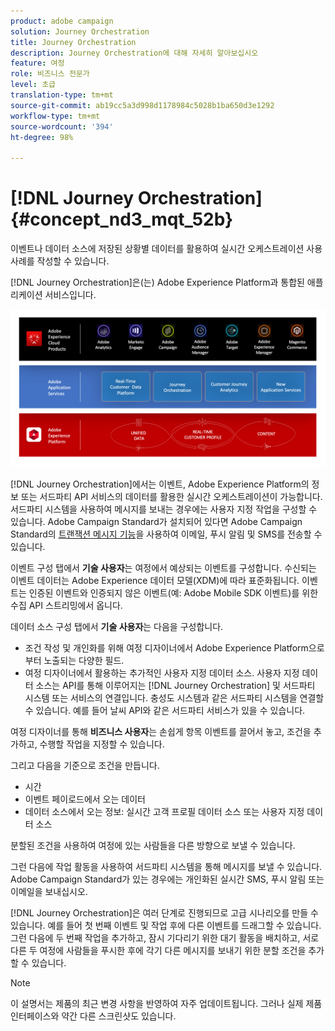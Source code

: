```yaml
---
product: adobe campaign
solution: Journey Orchestration
title: Journey Orchestration
description: Journey Orchestration에 대해 자세히 알아보십시오
feature: 여정
role: 비즈니스 전문가
level: 초급
translation-type: tm+mt
source-git-commit: ab19cc5a3d998d1178984c5028b1ba650d3e1292
workflow-type: tm+mt
source-wordcount: '394'
ht-degree: 98%

---
```



# [!DNL Journey Orchestration]{#concept_nd3_mqt_52b}

이벤트나 데이터 소스에 저장된 상황별 데이터를 활용하여 실시간 오케스트레이션 사용 사례를 작성할 수 있습니다.

[!DNL Journey Orchestration]은(는) Adobe Experience Platform과 통합된 애플리케이션 서비스입니다. 

![](../assets/journeydiagram.png)

[!DNL Journey Orchestration]에서는 이벤트, Adobe Experience Platform의 정보 또는 서드파티 API 서비스의 데이터를 활용한 실시간 오케스트레이션이 가능합니다. 서드파티 시스템을 사용하여 메시지를 보내는 경우에는 사용자 지정 작업을 구성할 수 있습니다. Adobe Campaign Standard가 설치되어 있다면 Adobe Campaign Standard의 [트랜잭션 메시지 기능](https://docs.adobe.com/content/help/ko-KR/campaign-standard/using/communication-channels/transactional-messaging/about-transactional-messaging.html)을 사용하여 이메일, 푸시 알림 및 SMS를 전송할 수 있습니다.

이벤트 구성 탭에서 **기술 사용자**&#x200B;는 여정에서 예상되는 이벤트를 구성합니다. 수신되는 이벤트 데이터는 Adobe Experience 데이터 모델(XDM)에 따라 표준화됩니다. 이벤트는 인증된 이벤트와 인증되지 않은 이벤트(예: Adobe Mobile SDK 이벤트)를 위한 수집 API 스트리밍에서 옵니다.

데이터 소스 구성 탭에서 **기술 사용자**&#x200B;는 다음을 구성합니다.

* 조건 작성 및 개인화를 위해 여정 디자이너에서 Adobe Experience Platform으로부터 노출되는 다양한 필드.
* 여정 디자이너에서 활용하는 추가적인 사용자 지정 데이터 소스. 사용자 지정 데이터 소스는 API를 통해 이루어지는 [!DNL Journey Orchestration] 및 서드파티 시스템 또는 서비스의 연결입니다. 충성도 시스템과 같은 서드파티 시스템을 연결할 수 있습니다. 예를 들어 날씨 API와 같은 서드파티 서비스가 있을 수 있습니다.

여정 디자이너를 통해 **비즈니스 사용자**&#x200B;는 손쉽게 항목 이벤트를 끌어서 놓고, 조건을 추가하고, 수행할 작업을 지정할 수 있습니다.

그리고 다음을 기준으로 조건을 만듭니다.

* 시간
* 이벤트 페이로드에서 오는 데이터
* 데이터 소스에서 오는 정보: 실시간 고객 프로필 데이터 소스 또는 사용자 지정 데이터 소스

분할된 조건을 사용하여 여정에 있는 사람들을 다른 방향으로 보낼 수 있습니다.

그런 다음에 작업 활동을 사용하여 서드파티 시스템을 통해 메시지를 보낼 수 있습니다. Adobe Campaign Standard가 있는 경우에는 개인화된 실시간 SMS, 푸시 알림 또는 이메일을 보내십시오.

[!DNL Journey Orchestration]은 여러 단계로 진행되므로 고급 시나리오를 만들 수 있습니다. 예를 들어 첫 번째 이벤트 및 작업 후에 다른 이벤트를 드래그할 수 있습니다. 그런 다음에 두 번째 작업을 추가하고, 잠시 기다리기 위한 대기 활동을 배치하고, 서로 다른 두 여정에 사람들을 푸시한 후에 각기 다른 메시지를 보내기 위한 분할 조건을 추가할 수 있습니다.

>[!NOTE]
>
>이 설명서는 제품의 최근 변경 사항을 반영하여 자주 업데이트됩니다. 그러나 실제 제품 인터페이스와 약간 다른 스크린샷도 있습니다.
